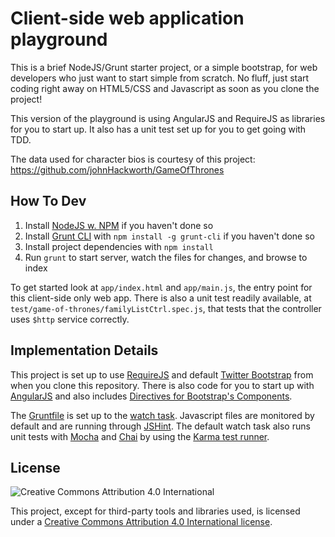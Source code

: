 # Client-side web application playground

This is a brief NodeJS/Grunt starter project, or a simple bootstrap, for web developers who just want to start simple from scratch. No fluff, just start coding right away on HTML5/CSS and Javascript as soon as you clone the project!

This version of the playground is using AngularJS and RequireJS as libraries for you to start up. It also has a unit test set up for you to get going with TDD.

The data used for character bios is courtesy of this project: https://github.com/johnHackworth/GameOfThrones

## How To Dev

1. Install [NodeJS w. NPM](http://nodejs.org/) if you haven't done so
2. Install [Grunt CLI](http://gruntjs.com/) with `npm install -g grunt-cli` if you haven't done so
3. Install project dependencies with `npm install`
4. Run `grunt` to start server, watch the files for changes, and browse to index

To get started look at `app/index.html` and `app/main.js`, the entry point for this client-side only web app. There is also a unit test readily available, at `test/game-of-thrones/familyListCtrl.spec.js`, that tests that the controller uses `$http` service correctly.

## Implementation Details

This project is set up to use [RequireJS](http://requirejs.org/) and default [Twitter Bootstrap](http://getbootstrap.com/) from when you clone this repository. There is also code for you to start up with [AngularJS](http://angularjs.org/) and also includes [Directives for Bootstrap's Components](http://angular-ui.github.io/bootstrap/).

The [Gruntfile](http://gruntjs.com/sample-gruntfile) is set up to the [watch task](https://github.com/gruntjs/grunt-contrib-watch). Javascript files are monitored by default and are running through [JSHint](http://www.jshint.com/). The default watch task also runs unit tests with [Mocha](http://visionmedia.github.io/mocha/) and [Chai](http://chaijs.com/) by using the [Karma test runner](http://karma-runner.github.io/).

## License

![Creative Commons Attribution 4.0 International](http://i.creativecommons.org/l/by/4.0/88x31.png)

This project, except for third-party tools and libraries used, is licensed under a [Creative Commons Attribution 4.0 International license](http://creativecommons.org/licenses/by/4.0/).